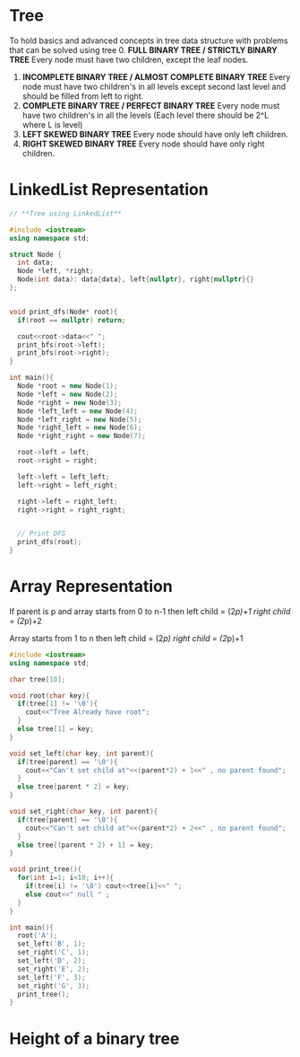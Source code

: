 # Tree
To hold basics and advanced concepts in tree data structure with problems that can be solved using tree
0. **FULL BINARY TREE / STRICTLY BINARY TREE**
   Every node must have two children, except the leaf nodes.
1. **INCOMPLETE BINARY TREE / ALMOST COMPLETE BINARY TREE**
   Every node must have two children's in all levels except second last level and should be filled from left to right.
2. **COMPLETE BINARY TREE / PERFECT BINARY TREE**
   Every node must have two children's in all the levels (Each level there should be 2^L where L is level)
3. **LEFT SKEWED BINARY TREE**
   Every node should have only left children.
4. **RIGHT SKEWED BINARY TREE**
   Every node should have only right children.

# LinkedList Representation
```cpp
// **Tree using LinkedList**

#include <iostream>
using namespace std;

struct Node {
  int data;
  Node *left, *right;
  Node(int data): data{data}, left{nullptr}, right{nullptr}{}
};


void print_dfs(Node* root){
  if(root == nullptr) return;

  cout<<root->data<<" ";
  print_bfs(root->left);
  print_bfs(root->right);
}

int main(){
  Node *root = new Node(1);
  Node *left = new Node(2);
  Node *right = new Node(3);
  Node *left_left = new Node(4);
  Node *left_right = new Node(5);
  Node *right_left = new Node(6);
  Node *right_right = new Node(7);

  root->left = left;
  root->right = right;

  left->left = left_left;
  left->right = left_right;

  right->left = right_left;
  right->right = right_right;


  // Print DFS
  print_dfs(root);
}
```

# Array Representation

If parent is p and array starts from 0 to n-1 then
   left child = (2*p)+1
   right child = (2*p)+2

Array starts from 1 to n then
   left child = (2*p)
   right child = (2*p)+1

```cpp
#include <iostream>
using namespace std;

char tree[10];

void root(char key){
  if(tree[1] != '\0'){
    cout<<"Tree Already have root";
  }
  else tree[1] = key;
}

void set_left(char key, int parent){
  if(tree[parent] == '\0'){
    cout<<"Can't set child at"<<(parent*2) + 1<<" , no parent found";
  }
  else tree[parent * 2] = key;
}

void set_right(char key, int parent){
  if(tree[parent] == '\0'){
    cout<<"Can't set child at"<<(parent*2) + 2<<" , no parent found";
  }
  else tree[(parent * 2) + 1] = key;
}

void print_tree(){
  for(int i=1; i<10; i++){
    if(tree[i] != '\0') cout<<tree[i]<<" ";
    else cout<<" null " ;
  }
}

int main(){
  root('A');
  set_left('B', 1);
  set_right('C', 1);
  set_left('D', 2);
  set_right('E', 2);
  set_left('F', 3);
  set_right('G', 3);
  print_tree();
}
```

# Height of a binary tree